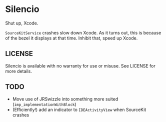 # Silencio

Shut up, Xcode.

`SourceKitService` crashes slow down Xcode. As it turns out, this is because of 
the bezel it displays at that time. Inhibit that, speed up Xcode.

## LICENSE

Silencio is available with no warranty for use or misuse. See LICENSE for more details.

## TODO

* Move use of JRSwizzle into something more suited (`imp_implementationWithBlock`)
* (Efficiently!) add an indicator to `IDEActivityView` when SourceKit crashes
